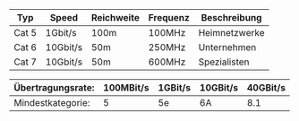 | Typ   | Speed    | Reichweite | Frequenz | Beschreibung  |
| ----- | -------- | ---------- | -------- | ------------- |
| Cat 5 | 1Gbit/s  | 100m       | 100MHz   | Heimnetzwerke |
| Cat 6 | 10Gbit/s | 50m        | 250MHz   | Unternehmen   |
| Cat 7 | 10Gbit/s | 50m        | 600MHz   | Spezialisten  |

| Übertragungsrate: | 100MBit/s | 1GBit/s | 10GBit/s | 40GBit/s |
| ----------------- | --------- | ------- | -------- | -------- |
| Mindestkategorie: | 5         | 5e      | 6A       | 8.1      |

